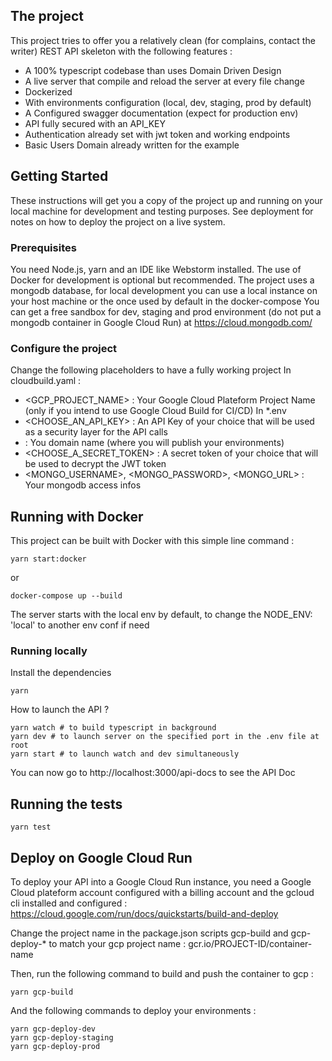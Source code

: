 ## The project

This project tries to offer you a relatively clean (for complains, contact the writer) REST API skeleton with the following features : 
- A 100% typescript codebase than uses Domain Driven Design
- A live server that compile and reload the server at every file change
- Dockerized
- With environments configuration (local, dev, staging, prod by default)
- A Configured swagger documentation (expect for production env)
- API fully secured with an API_KEY
- Authentication already set with jwt token and working endpoints
- Basic Users Domain already written for the example

## Getting Started

These instructions will get you a copy of the project up and running on your local machine for development and testing purposes. See deployment for notes on how to deploy the project on a live system.

### Prerequisites

You need Node.js, yarn and an IDE like Webstorm installed.
The use of Docker for development is optional but recommended.
The project uses a mongodb database, for local development you can use a local instance on your host machine or the once used by default in the docker-compose
You can get a free sandbox for dev, staging and prod environment (do not put a mongodb container in Google Cloud Run) at https://cloud.mongodb.com/

### Configure the project

Change the following placeholders to have a fully working project 
In cloudbuild.yaml : 
- <GCP_PROJECT_NAME> : Your Google Cloud Plateform Project Name (only if you intend to use Google Cloud Build for CI/CD)
In *.env
- <CHOOSE_AN_API_KEY> : An API Key of your choice that will be used as a security layer for the API calls
- <DOMAIN> : You domain name (where you will publish your environments)
- <CHOOSE_A_SECRET_TOKEN> : A secret token of your choice that will be used to decrypt the JWT token
- <MONGO_USERNAME>, <MONGO_PASSWORD>, <MONGO_URL> : Your mongodb access infos


## Running with Docker

This project can be built with Docker with this simple line command :

```
yarn start:docker
```
or
```
docker-compose up --build
```

The server starts with the local env by default, to change the NODE_ENV: 'local' to another env conf if need 

### Running locally

Install the dependencies

```
yarn
```

How to launch the API ?

```
yarn watch # to build typescript in background
yarn dev # to launch server on the specified port in the .env file at root
yarn start # to launch watch and dev simultaneously
```

You can now go to http://localhost:3000/api-docs to see the API Doc

## Running the tests

```
yarn test
```

## Deploy on Google Cloud Run

To deploy your API into a Google Cloud Run instance, you need a Google Cloud plateform account configured with a billing account and the gcloud cli installed and configured : https://cloud.google.com/run/docs/quickstarts/build-and-deploy

Change the project name in the package.json scripts gcp-build and gcp-deploy-* to match your gcp project name : gcr.io/PROJECT-ID/container-name

Then, run the following command to build and push the container to gcp : 

```
yarn gcp-build
```

And the following commands to deploy your environments : 

```
yarn gcp-deploy-dev
yarn gcp-deploy-staging
yarn gcp-deploy-prod
```